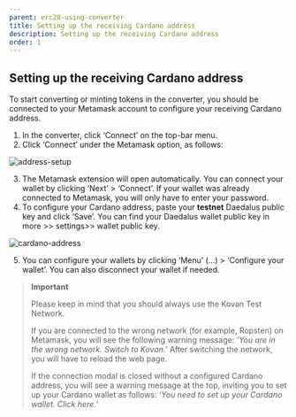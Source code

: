 ```yaml
---
parent: erc20-using-converter
title: Setting up the receiving Cardano address
description: Setting up the receiving Cardano address
order: 1
---
```


## Setting up the receiving Cardano address

To start converting or minting tokens in the converter, you should be connected to your Metamask account to configure your receiving Cardano address.

1. In the converter, click ‘Connect’ on the top-bar menu. 
2. Click ‘Connect’ under the Metamask option, as follows:

![address-setup](https://ucarecdn.com/33780c7a-a050-46c9-8b88-665ba8f0541f/)

3. The Metamask extension will open automatically. You can connect your wallet by clicking ‘Next’ > ‘Connect’. If your wallet was already connected to Metamask, you will only have to enter your password.
4. To configure your Cardano address, paste your **testnet** Daedalus public key and click ‘Save’. You can find your Daedalus wallet public key in more >> settings>> wallet public key.
  
![cardano-address](https://ucarecdn.com/502b907f-6b84-4e72-babf-f34b3856a921/)

5. You can configure your wallets by clicking ‘Menu’ (...) > ‘Configure your wallet’. You can also disconnect your wallet if needed.

> **Important**
> 
> Please keep in mind that you should always use the Kovan Test Network.
> 
> If you are connected to the wrong network (for example, Ropsten) on Metamask, you will see the following warning message: 
> *‘You are in the wrong network. Switch to Kovan.’*
> After switching the network, you will have to reload the web page.
> 
> If the connection modal is closed without a configured Cardano address, you will see a warning message at the top, inviting you to set up your Cardano wallet as follows:
> *‘You need to set up your Cardano wallet. Click here.’*
